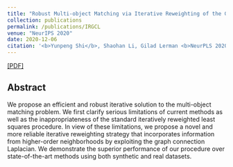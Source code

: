 ```yaml
---
title: "Robust Multi-object Matching via Iterative Reweighting of the Graph Connection Laplacian"
collection: publications
permalink: /publications/IRGCL
venue: "NeurIPS 2020"
date: 2020-12-06
citation: '<b>Yunpeng Shi</b>, Shaohan Li, Gilad Lerman <b>NeurPLS 2020</b>.'
---
```

[[PDF]](https://arxiv.org/pdf/2006.06658.pdf)


## Abstract
We propose an efficient and robust iterative solution to the multi-object matching problem. We first
clarify serious limitations of current methods as well as the inappropriateness of the standard iteratively
reweighted least squares procedure. In view of these limitations, we propose a novel and more reliable
iterative reweighting strategy that incorporates information from higher-order neighborhoods by
exploiting the graph connection Laplacian. We demonstrate the superior performance of our procedure
over state-of-the-art methods using both synthetic and real datasets.
